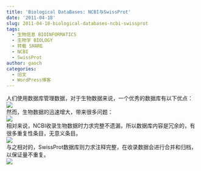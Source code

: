 ```yaml
---
title: 'Biological DataBases: NCBI与SwissProt'
date: '2011-04-18'
slug: 2011-04-18-biological-databases-ncbi-swissprot
tags:
  - 生物信息 BIOINFORMATICS
  - 生物学 BIOLOGY
  - 转载 SHARE
  - NCBI
  - SwissProt
author: gaoch
categories:
  - 旧文
  - WordPress博客
---
```



人们使用数据库管理数据，对于生物数据来说，一个优秀的数据库有以下优点：  
![](https://cloudfs-spring.oss-cn-qingdao.aliyuncs.com/bio_spring_uploads/2011/04/4Bioinformaticsdatabases3.png)  
然而，生物数据的迅速增大，带来很多问题：  
![](https://cloudfs-spring.oss-cn-qingdao.aliyuncs.com/bio_spring_uploads/2011/04/4Bioinformaticsdatabases4.png)  
相对来说，NCBI收录生物数据时力求完整不遗漏，所以数据库内容是冗余的，有很多重复性条目，无意义条目。  
![](https://cloudfs-spring.oss-cn-qingdao.aliyuncs.com/bio_spring_uploads/2011/04/NCBI.png)  
与之相对的，SwissProt数据库则力求注释完整，在收录数据会进行合并和归档，以保证量不重复。  
![](https://cloudfs-spring.oss-cn-qingdao.aliyuncs.com/bio_spring_uploads/2011/04/4Bioinformaticsdatabases.png)
